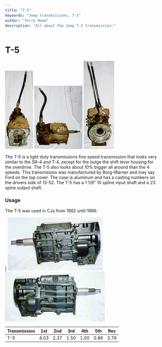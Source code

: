 ```yaml
---
title: "T-5"
keywords: "Jeep transmissions, T-5"
author: "Terry Howe"
description: "All about the Jeep T-5 transmission."
---
```

# T-5

![T-5 front](../../img/transmission/factory/t501f.jpg "T-5 front") ![T-5 side](../../img/transmission/factory/t501s.jpg "T-5 side") ![T-5 back](../../img/transmission/factory/t501b.jpg "T-5 back")

The T-5 is a light duty transmissions five speed transmission that looks very similar to the SR-4 and T-4, except for the bulge the shift lever housing for the overdrive. The T-5 also looks about 10% bigger all around than the 4 speeds. This transmission was manufactured by Borg-Warner and may say Ford on the top cover. The case is aluminum and has a casting numbers on the drivers side of 13-52. The T-5 has a 1 1/8" 10 spline input shaft and a 23 spine output shaft.

### Usage

The T-5 was used in CJs from 1982 until 1986.

| ![T-5 side](../../img/transmission/factory/t5ds.jpg "T-5 side") ![T-5 passenger side](../../img/transmission/factory/t5ps.jpg "T-5 passenger side")

| Transmission | 1st  | 2nd  | 3rd  | 4th  | 5th  | Rev  |
|--------------|------|------|------|------|------|------|
| T-5          | 4.03 | 2.37 | 1.50 | 1.00 | 0.86 | 3.76 |